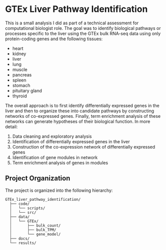 # GTEx Liver Pathway Identification

This is a small analysis I did as part of a technical assessment for computational biologist role. The goal was to identify biological pathways or processes specific to the liver using the GTEx bulk RNA-seq data using only protein-coding genes and the following
tissues:

- heart
- kidney
- liver
- lung
- muscle
- pancreas
- spleen
- stomach
- pituitary gland
- thyroid

The overall approach is to first identify differentially expressed genes in the liver and then to organize these into
candidate pathways by constructing networks of co-expressed genes. Finally, term enrichment analysis of these networks
can generate hypotheses of their biological function. In more detail:

1. Data cleaning and exploratory analysis
2. Identification of differentially expressed genes in the liver
3. Construction of the co-expression network of differentially expressed genes
4. Identification of gene modules in network
5. Term enrichment analysis of genes in modules

## Project Organization

The project is organized into the following hierarchy:

```
GTEx_liver_pathway_identification/
  ├── code/
  │   └── scripts/
  │   └── src/
  ├── data/
  │   └── GTEx/
  │       ├── bulk_count/
  │       ├── bulk_TPM/
  │       └── gene_model/
  ├── docs/
  └── results/
```
